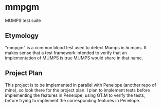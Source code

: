 # mmpgm
MUMPS test suite

## Etymology
"mmpgm" is a common blood test used to detect Mumps in humans.  It makes sense that a test framework intended to verify that an implementation of MUMPS is true MUMPS would share in that name.

## Project Plan
This project is to be implemented in parallel with Penelope (another repo of mine), so look there for the project plan.  I plan to implement tests before implementing the features in Penelope, using GT.M to verify the tests, before trying to implement the corresponding features in Penelope. 
